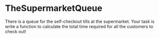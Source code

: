 # TheSupermarketQueue
There is a queue for the self-checkout tills at the supermarket. Your task is write a function to calculate the total time required for all the customers to check out!
